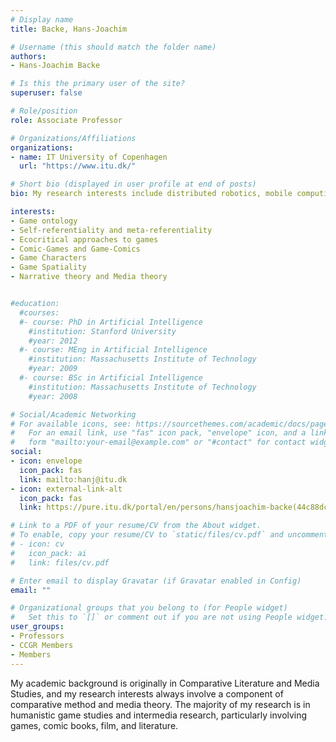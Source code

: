 ```yaml
---
# Display name
title: Backe, Hans-Joachim

# Username (this should match the folder name)
authors:
- Hans-Joachim Backe

# Is this the primary user of the site?
superuser: false

# Role/position
role: Associate Professor

# Organizations/Affiliations
organizations:
- name: IT University of Copenhagen
  url: "https://www.itu.dk/"

# Short bio (displayed in user profile at end of posts)
bio: My research interests include distributed robotics, mobile computing and programmable matter.

interests:
- Game ontology
- Self-referentiality and meta-referentiality 
- Ecocritical approaches to games 
- Comic-Games and Game-Comics
- Game Characters
- Game Spatiality
- Narrative theory and Media theory


#education:
  #courses:
  #- course: PhD in Artificial Intelligence
    #institution: Stanford University
    #year: 2012
  #- course: MEng in Artificial Intelligence
    #institution: Massachusetts Institute of Technology
    #year: 2009
  #- course: BSc in Artificial Intelligence
    #institution: Massachusetts Institute of Technology
    #year: 2008

# Social/Academic Networking
# For available icons, see: https://sourcethemes.com/academic/docs/page-builder/#icons
#   For an email link, use "fas" icon pack, "envelope" icon, and a link in the
#   form "mailto:your-email@example.com" or "#contact" for contact widget.
social:
- icon: envelope
  icon_pack: fas
  link: mailto:hanj@itu.dk
- icon: external-link-alt
  icon_pack: fas
  link: https://pure.itu.dk/portal/en/persons/hansjoachim-backe(44c88dce-966d-46f3-88a8-2014e39197b9).html 

# Link to a PDF of your resume/CV from the About widget.
# To enable, copy your resume/CV to `static/files/cv.pdf` and uncomment the lines below.
# - icon: cv
#   icon_pack: ai
#   link: files/cv.pdf

# Enter email to display Gravatar (if Gravatar enabled in Config)
email: ""

# Organizational groups that you belong to (for People widget)
#   Set this to `[]` or comment out if you are not using People widget.
user_groups:
- Professors
- CCGR Members
- Members
---
```


My academic background is originally in Comparative Literature and Media Studies, and my research interests always involve a component of comparative method and media theory. The majority of my research is in humanistic game studies and intermedia research, particularly involving games, comic books, film, and literature.
